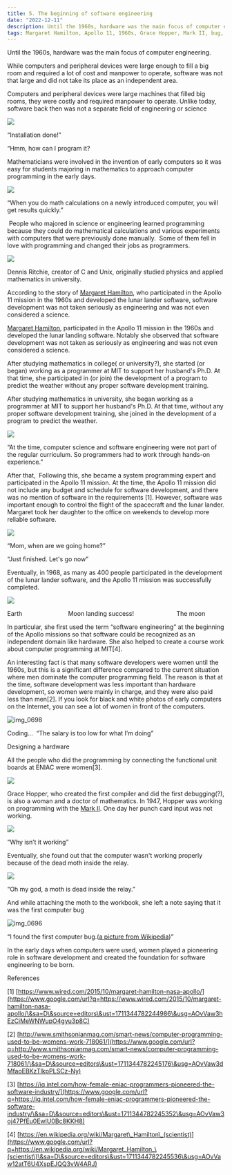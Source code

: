 ```yaml
---
title: 5. The beginning of software engineering
date: "2022-12-11"
description: Until the 1960s, hardware was the main focus of computer engineering... 
tags: Margaret Hamilton, Apollo 11, 1960s, Grace Hopper, Mark II, bug, women
---
```


Until the 1960s, hardware was the main focus of computer engineering. 

While computers and peripheral devices were large enough to fill a big room and required a lot of cost and manpower to operate, software was not that large and did not take its place as an independent area.

Computers and peripheral devices were large machines that filled big rooms, they were costly and required manpower to operate. Unlike today, software back then was not a separate field of engineering or science

![](images/image10.png)

“Installation done!”

“Hmm, how can I program it?

Mathematicians were involved in the invention of early computers so it was easy for students majoring in mathematics to approach computer programming in the early days.

![](images/image8.png)

“When you do math calculations on a newly introduced computer, you will get results quickly.”

 People who majored in science or engineering learned programming because they could do mathematical calculations and various experiments with computers that were previously done manually.  Some of them fell in love with programming and changed their jobs as programmers.

![](images/image2.png)

Dennis Ritchie, creator of C and Unix, originally studied physics and applied mathematics in university.

According to the story of [Margaret Hamilton](https://www.google.com/url?q=https://en.wikipedia.org/wiki/Margaret_Hamilton_\(software_engineer\)\&sa=D\&source=editors\&ust=1711344782241302\&usg=AOvVaw0bBc1TYrN-WqSclV4FS9H8), who participated in the Apollo 11 mission in the 1960s and developed the lunar lander software, software development was not taken seriously as engineering and was not even considered a science.

[Margaret Hamilton](https://www.google.com/url?q=https://en.wikipedia.org/wiki/Margaret_Hamilton_\(software_engineer\)\&sa=D\&source=editors\&ust=1711344782241610\&usg=AOvVaw0RDR6qlOSVo4LMEctuVd0y), participated in the Apollo 11 mission in the 1960s and developed the lunar landing software. Notably she observed that software development was not taken as seriously as engineering and was not even considered a science.

After studying mathematics in college( or university?), she started (or began) working as a programmer at MIT to support her husband's Ph.D. At that time, she participated in (or join) the development of a program to predict the weather without any proper software development training.

After studying mathematics in university, she began working as a programmer at MIT to support her husband's Ph.D. At that time, without any proper software development training, she joined in the development of a program to predict the weather.

![](images/image5.png)

“At the time, computer science and software engineering were not part of the regular curriculum. So programmers had to work through hands-on experience.”

After that,  Following this, she became a system programming expert and participated in the Apollo 11 mission. At the time, the Apollo 11 mission did not include any budget and schedule for software development, and there was no mention of software in the requirements \[1]. However, software was important enough to control the flight of the spacecraft and the lunar lander. Margaret took her daughter to the office on weekends to develop more reliable software.

![](images/image7.png)

“Mom, when are we going home?”

“Just finished. Let's go now”

Eventually, in 1968, as many as 400 people participated in the development of the lunar lander software, and the Apollo 11 mission was successfully completed.

![](images/image4.png)

Earth                           Moon landing success!                         The moon

In particular, she first used the term “software engineering” at the beginning of the Apollo missions so that software could be recognized as an independent domain like hardware. She also helped to create a course work about computer programming at MIT\[4].

An interesting fact is that many software developers were women until the 1960s, but this is a significant difference compared to the current situation where men dominate the computer programming field. The reason is that at the time, software development was less important than hardware development, so women were mainly in charge, and they were also paid less than men\[2]. If you look for black and white photos of early computers on the Internet, you can see a lot of women in front of the computers.

![img\_0698](images/image1.png)

Coding…  “The salary is too low for what I’m doing”

Designing a hardware

All the people who did the programming by connecting the functional unit boards at ENIAC were women\[3].

![](images/image11.png)

Grace Hopper, who created the first compiler and did the first debugging(?), is also a woman and a doctor of mathematics. In 1947, Hopper was working on programming with the [Mark II](https://www.google.com/url?q=https://en.wikipedia.org/wiki/Harvard_Mark_II\&sa=D\&source=editors\&ust=1711344782243847\&usg=AOvVaw3ByDRjzRpDHS4Qzy0FXlUZ). One day her punch card input was not working.

![](images/image3.png)

“Why isn’t it working”

Eventually, she found out that the computer wasn't working properly because of the dead moth inside the relay.

![](images/image9.png)

“Oh my god, a moth is dead inside the relay.”

And while attaching the moth to the workbook, she left a note saying that it was the first computer bug

![img\_0696](images/image6.png)

“I found the first computer bug.([a picture from Wikipedia](https://www.google.com/url?q=https://en.wikipedia.org/wiki/Harvard_Mark_II%23/media/File:First_Computer_Bug,_1945.jpg\&sa=D\&source=editors\&ust=1711344782244555\&usg=AOvVaw1Y0KJcRIEFRrYLTaALLCqN))”

In the early days when computers were used, women played a pioneering role in software development and created the foundation for software engineering to be born.

References

\[1] [https://www.wired.com/2015/10/margaret-hamilton-nasa-apollo/](https://www.google.com/url?q=https://www.wired.com/2015/10/margaret-hamilton-nasa-apollo/\&sa=D\&source=editors\&ust=1711344782244986\&usg=AOvVaw3hEzCiMeWNWupO4gyu3p8C)

\[2] [http://www.smithsonianmag.com/smart-news/computer-programming-used-to-be-womens-work-718061/](https://www.google.com/url?q=http://www.smithsonianmag.com/smart-news/computer-programming-used-to-be-womens-work-718061/\&sa=D\&source=editors\&ust=1711344782245176\&usg=AOvVaw3dMfaoEBKzTlkpPLSCz-Ny)

\[3] [https://iq.intel.com/how-female-eniac-programmers-pioneered-the-software-industry/](https://www.google.com/url?q=https://iq.intel.com/how-female-eniac-programmers-pioneered-the-software-industry/\&sa=D\&source=editors\&ust=1711344782245352\&usg=AOvVaw3oj47PfEu0EwlU0Bc8KKH8)

\[4] [https://en.wikipedia.org/wiki/Margaret\_Hamilton\_(scientist)](https://www.google.com/url?q=https://en.wikipedia.org/wiki/Margaret_Hamilton_\(scientist\)\&sa=D\&source=editors\&ust=1711344782245536\&usg=AOvVaw12atT6U4XspEJQQ3vW4ARJ)
